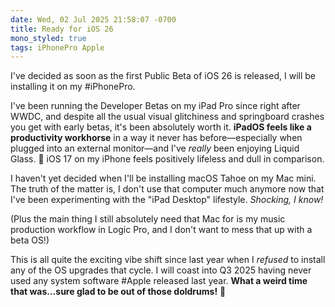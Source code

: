 ```yaml
---
date: Wed, 02 Jul 2025 21:58:07 -0700
title: Ready for iOS 26
mono_styled: true
tags: iPhonePro Apple
---
```


I've decided as soon as the first Public Beta of iOS 26 is released, I will be installing it on my #iPhonePro.

I've been running the Developer Betas on my iPad Pro since right after WWDC, and despite all the usual visual glitchiness and springboard crashes you get with early betas, it's been absolutely worth it. **iPadOS feels like a productivity workhorse** in a way it never has before—especially when plugged into an external monitor—and I've _really_ been enjoying Liquid Glass. 🤩 iOS 17 on my iPhone feels positively lifeless and dull in comparison.

I haven't yet decided when I'll be installing macOS Tahoe on my Mac mini. The truth of the matter is, I don't use that computer much anymore now that I've been experimenting with the "iPad Desktop" lifestyle. _Shocking, I know!_

(Plus the main thing I still absolutely need that Mac for is my music production workflow in Logic Pro, and I don't want to mess that up with a beta OS!)

This is all quite the exciting vibe shift since last year when I _refused_ to install any of the OS upgrades that cycle. I will coast into Q3 2025 having never used any system software #Apple released last year. **What a weird time that was…sure glad to be out of those doldrums!** 👏
